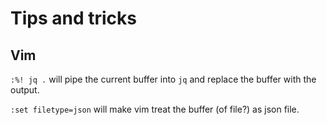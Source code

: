 # Tips and tricks

## Vim

`:%! jq .` will pipe the current buffer into `jq` and replace
the buffer with the output.

`:set filetype=json` will make vim treat the buffer (of file?)
as json file.

